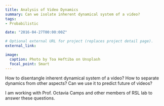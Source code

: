 ```yaml
---
title: Analysis of Video Dynamics
summary: Can we isolate inherent dynamical system of a video?
tags:
- Probabilistic

date: "2016-04-27T00:00:00Z"

# Optional external URL for project (replaces project detail page).
external_link: 

image:
  caption: Photo by Toa Heftiba on Unsplash
  focal_point: Smart
---
```

How to disentangle inherent dynamical system of a video? How to separate dynamics from other aspects? Can we use it to predict future of videos?

I am working with Prof. Octavia Camps and other members of RSL lab to answer these questions.